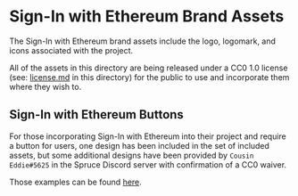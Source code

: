 # Sign-In with Ethereum Brand Assets
The Sign-In with Ethereum brand assets include the logo, logomark, and icons associated with the project. 

All of the assets in this directory are being released under a CC0 1.0 license (see: [license.md](license.md) in this directory) for the public to use and incorporate them where they wish to. 

## Sign-In with Ethereum Buttons
For those incorporating Sign-In with Ethereum into their project and require a button for users, one design has been included in the set of included assets, but some additional designs have been provided by `Cousin Eddie#5625` in the Spruce Discord server with confirmation of a CC0 waiver.

Those examples can be found [here](https://www.figma.com/file/UUqhgK03wwVxiKjzw90Nuh/Sign-In-With-Ethereum---Button-Designs?node-id=0%3A1).